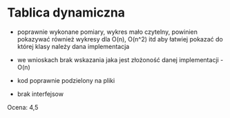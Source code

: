 # Tablica dynamiczna

+ poprawnie wykonane pomiary, wykres mało czytelny, powinien pokazywać również wykresy dla O(n), O(n^2) itd aby łatwiej pokazać do której klasy należy dana implementacja
- we wnioskach brak wskazania jaka jest złożoność danej implementacji - O(n)

+ kod poprawnie podzielony na pliki
- brak interfejsow

Ocena: 4,5
